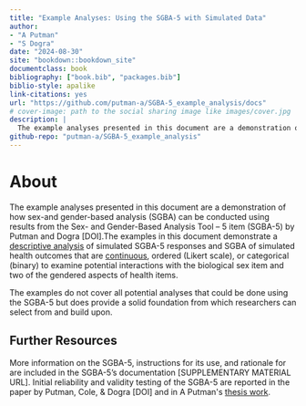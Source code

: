 ```yaml
---
title: "Example Analyses: Using the SGBA-5 with Simulated Data"
author: 
- "A Putman"
- "S Dogra"
date: "2024-08-30"
site: "bookdown::bookdown_site"
documentclass: book
bibliography: ["book.bib", "packages.bib"]
biblio-style: apalike
link-citations: yes
url: "https://github.com/putman-a/SGBA-5_example_analysis/docs"
# cover-image: path to the social sharing image like images/cover.jpg
description: |
  The example analyses presented in this document are a demonstration of how sex-and gender-based analysis (SGBA) can be conducted using results from the Sex- and Gender-Based Analysis Tool – 5 item (SGBA-5) by Putman and Dogra.\
github-repo: "putman-a/SGBA-5_example_analysis"
---
```



# About

The example analyses presented in this document are a demonstration of how sex-and gender-based analysis (SGBA) can be conducted using results from the Sex- and Gender-Based Analysis Tool – 5 item (SGBA-5) by Putman and Dogra [DOI].The examples in this document demonstrate a [descriptive analysis](#descriptive-analysis) of simulated SGBA-5 responses and SGBA of simulated health outcomes that are [continuous](#continuous), ordered (Likert scale), or categorical (binary) to examine potential interactions with the biological sex item and two of the gendered aspects of health items.

The examples do not cover all potential analyses that could be done using the SGBA-5 but does provide a solid foundation from which researchers can select from and build upon.

## Further Resources

More information on the SGBA-5, instructions for its use, and rationale for are included in the SGBA-5’s documentation [SUPPLEMENTARY MATERIAL URL]. Initial reliability and validity testing of the SGBA-5 are reported in the paper by Putman, Cole, & Dogra [DOI] and in A Putman's [thesis work](https://ontariotechu.scholaris.ca/items/fddf2667-8cd6-429d-85bd-74b0076ab561).
